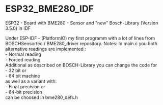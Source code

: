 # ESP32_BME280_IDF
ESP32 - Board with BME280 - Sensor and "new" Bosch-Library (Version 3.5.0) in IDF

Under ESP-IDF - (PlatformIO) my first programm with a lot of lines from BOSCHSensortec / BME280_driver repository.
Notes:
In main.c you both alternative readings are implemented :  
    - Normal reading  
    - Forced reading  
Additional as described on BOSCH-Library you can change the code for  
    - 32 bit or  
    - 64 bit machine  
as well as a variant with:   
    - Float precision or  
    - 64-bit precision  
can be choosed in bme280_defs.h

